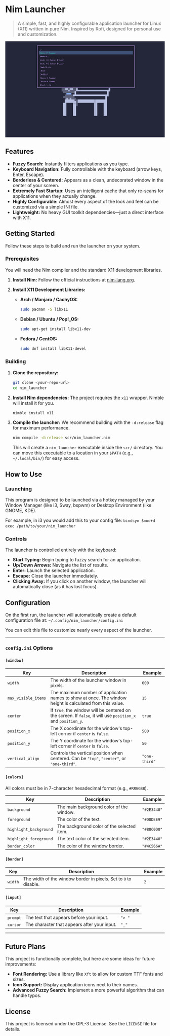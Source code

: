 # Nim Launcher

> A simple, fast, and highly configurable application launcher for Linux (X11) written in pure Nim. Inspired by Rofi, designed for personal use and customization.

![Nim Launcher with Dracula Colours](ScreenShot.png)

## Features

*   **Fuzzy Search:** Instantly filters applications as you type.
*   **Keyboard Navigation:** Fully controllable with the keyboard (arrow keys, Enter, Escape).
*   **Borderless & Centered:** Appears as a clean, undecorated window in the center of your screen.
*   **Extremely Fast Startup:** Uses an intelligent cache that only re-scans for applications when they actually change.
*   **Highly Configurable:** Almost every aspect of the look and feel can be customized via a simple INI file.
*   **Lightweight:** No heavy GUI toolkit dependencies—just a direct interface with X11.

## Getting Started

Follow these steps to build and run the launcher on your system.

### Prerequisites

You will need the Nim compiler and the standard X11 development libraries.

1.  **Install Nim:** Follow the official instructions at [nim-lang.org](https://nim-lang.org/install.html).

2.  **Install X11 Development Libraries:**
    *   **Arch / Manjaro / CachyOS:**
        ```bash
        sudo pacman -S libx11
        ```
    *   **Debian / Ubuntu / Pop!_OS:**
        ```bash
        sudo apt-get install libx11-dev
        ```
    *   **Fedora / CentOS:**
        ```bash
        sudo dnf install libX11-devel
        ```

### Building

1.  **Clone the repository:**
    ```bash
    git clone <your-repo-url>
    cd nim_launcher
    ```

2.  **Install Nim dependencies:** The project requires the `x11` wrapper. Nimble will install it for you.
    ```bash
    nimble install x11
    ```

3.  **Compile the launcher:** We recommend building with the `-d:release` flag for maximum performance.
    ```bash
    nim compile -d:release scr/nim_launcher.nim
    ```
    This will create a `nim_launcher` executable inside the `scr/` directory. You can move this executable to a location in your `$PATH` (e.g., `~/.local/bin/`) for easy access.

## How to Use

### Launching

This program is designed to be launched via a hotkey managed by your Window Manager (like i3, Sway, bspwm) or Desktop Environment (like GNOME, KDE).

For example, in i3 you would add this to your config file:
`bindsym $mod+d exec /path/to/your/nim_launcher`

### Controls

The launcher is controlled entirely with the keyboard:

*   **Start Typing:** Begin typing to fuzzy search for an application.
*   **Up/Down Arrows:** Navigate the list of results.
*   **Enter:** Launch the selected application.
*   **Escape:** Close the launcher immediately.
*   **Clicking Away:** If you click on another window, the launcher will automatically close (as it has lost focus).

## Configuration

On the first run, the launcher will automatically create a default configuration file at:
`~/.config/nim_launcher/config.ini`

You can edit this file to customize nearly every aspect of the launcher.

---

### `config.ini` Options

#### `[window]`

| Key                 | Description                                                                                              | Example        |
| ------------------- | -------------------------------------------------------------------------------------------------------- | -------------- |
| `width`             | The width of the launcher window in pixels.                                                              | `600`          |
| `max_visible_items` | The maximum number of application names to show at once. The window height is calculated from this value. | `15`           |
| `center`            | If `true`, the window will be centered on the screen. If `false`, it will use `position_x` and `position_y`. | `true`         |
| `position_x`        | The X coordinate for the window's top-left corner if `center` is `false`.                                | `500`          |
| `position_y`        | The Y coordinate for the window's top-left corner if `center` is `false`.                                | `50`           |
| `vertical_align`    | Controls the vertical position when centered. Can be `"top"`, `"center"`, or `"one-third"`.                | `"one-third"`  |

#### `[colors]`

All colors must be in 7-character hexadecimal format (e.g., `#RRGGBB`).

| Key                    | Description                                | Example     |
| ---------------------- | ------------------------------------------ | ----------- |
| `background`           | The main background color of the window.   | `"#2E3440"` |
| `foreground`           | The color of the text.                     | `"#D8DEE9"` |
| `highlight_background` | The background color of the selected item. | `"#88C0D0"` |
| `highlight_foreground` | The text color of the selected item.       | `"#2E3440"` |
| `border_color`         | The color of the window border.            | `"#4C566A"` |

#### `[border]`

| Key       | Description                                  | Example |
| --------- | -------------------------------------------- | ------- |
| `width`   | The width of the window border in pixels. Set to `0` to disable. | `2`       |

#### `[input]`

| Key        | Description                                  | Example |
| ---------- | -------------------------------------------- | ------- |
| `prompt`   | The text that appears before your input.     | `"> "`  |
| `cursor`   | The character that appears after your input. | `"_"`   |

---

## Future Plans

This project is functionally complete, but here are some ideas for future improvements:

*   **Font Rendering:** Use a library like `Xft` to allow for custom TTF fonts and sizes.
*   **Icon Support:** Display application icons next to their names.
*   **Advanced Fuzzy Search:** Implement a more powerful algorithm that can handle typos.

## License

This project is licensed under the GPL-3 License. See the `LICENSE` file for details.